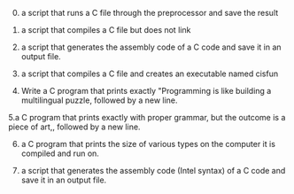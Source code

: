 0.  a script that runs a C file through the preprocessor and save the result

1.  a script that compiles a C file but does not link

2.  a script that generates the assembly code of a C code and save it in an output file.

3. a script that compiles a C file and creates an executable named cisfun
4. Write a C program that prints exactly "Programming is like building a multilingual puzzle, followed by a new line.

5.a C program that prints exactly with proper grammar, but the outcome is a piece of art,, followed by a new line.

 6. a C program that prints the size of various types on the computer it is compiled and run on.

7. a script that generates the assembly code (Intel syntax) of a C code and save it in an output file.
